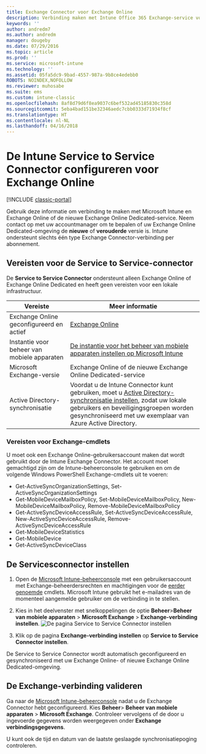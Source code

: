 ```yaml
---
title: Exchange Connector voor Exchange Online
description: Verbinding maken met Intune Office 365 Exchange-service voor ondersteuning van Exchange ActiveSync MDM (beheer van mobiele apparaten).
keywords: ''
author: andredm7
ms.author: andredm
manager: dougeby
ms.date: 07/29/2016
ms.topic: article
ms.prod: ''
ms.service: microsoft-intune
ms.technology: ''
ms.assetid: 05fa5dc9-9bad-4557-987a-9b8ce4edebb0
ROBOTS: NOINDEX,NOFOLLOW
ms.reviewer: muhosabe
ms.suite: ems
ms.custom: intune-classic
ms.openlocfilehash: 8af8d79d6f8ea9037c6bef532ad45185830c358d
ms.sourcegitcommit: 5eba4bad151be32346aedc7cbb0333d71934f8cf
ms.translationtype: HT
ms.contentlocale: nl-NL
ms.lasthandoff: 04/16/2018
---
```

# <a name="configure-the-intune-service-to-service-connector-for-exchange-online"></a>De Intune Service to Service Connector configureren voor Exchange Online

[!INCLUDE [classic-portal](../includes/classic-portal.md)]

Gebruik deze informatie om verbinding te maken met Microsoft Intune en Exchange Online of de nieuwe Exchange Online Dedicated-service. Neem contact op met uw accountmanager om te bepalen of uw Exchange Online Dedicated-omgeving de **nieuwe** of **verouderde** versie is. Intune ondersteunt slechts één type Exchange Connector-verbinding per abonnement.

## <a name="service-to-service-connector-requirements"></a>Vereisten voor de Service to Service-connector
De **Service to Service Connector** ondersteunt alleen Exchange Online of Exchange Online Dedicated en heeft geen vereisten voor een lokale infrastructuur.


|              Vereiste               |                                                                                                            Meer informatie                                                                                                            |
|----------------------------------------|----------------------------------------------------------------------------------------------------------------------------------------------------------------------------------------------------------------------------------------|
| Exchange Online geconfigureerd en actief |                                                                                 [Exchange Online](https://technet.microsoft.com/library/jj200580.aspx)                                                                                 |
|   Instantie voor beheer van mobiele apparaten   |                                                       [De instantie voor het beheer van mobiele apparaten instellen op Microsoft Intune](prerequisites-for-enrollment.md#step-2-set-mdm-authority)                                                       |
|       Microsoft Exchange-versie       |                                                                                      Exchange Online of de nieuwe Exchange Online Dedicated-service                                                                                      |
|    Active Directory-synchronisatie    | Voordat u de Intune Connector kunt gebruiken, moet u [Active Directory-synchronisatie instellen](/intune/users-permissions-add), zodat uw lokale gebruikers en beveiligingsgroepen worden gesynchroniseerd met uw exemplaar van Azure Active Directory. |

### <a name="exchange-cmdlet-requirements"></a>Vereisten voor Exchange-cmdlets

U moet ook een Exchange Online-gebruikersaccount maken dat wordt gebruikt door de Intune Exchange Connector. Het account moet gemachtigd zijn om de Intune-beheerconsole te gebruiken en om de volgende Windows PowerShell Exchange-cmdlets uit te voeren:

 - Get-ActiveSyncOrganizationSettings, Set-ActiveSyncOrganizationSettings
 - Get-MobileDeviceMailboxPolicy, Set-MobileDeviceMailboxPolicy, New-MobileDeviceMailboxPolicy, Remove-MobileDeviceMailboxPolicy
 - Get-ActiveSyncDeviceAccessRule, Set-ActiveSyncDeviceAccessRule, New-ActiveSyncDeviceAccessRule, Remove-ActiveSyncDeviceAccessRule
 - Get-MobileDeviceStatistics
 - Get-MobileDevice
 - Get-ActiveSyncDeviceClass

## <a name="set-up-the-service-to-service-connector"></a>De Servicesconnector instellen

1. Open de [Microsoft Intune-beheerconsole](https://manage.microsoft.com) met een gebruikersaccount met Exchange-beheerdersrechten en machtigingen voor de [eerder genoemde](#exchange-cmdlet-requirements) cmdlets. Microsoft Intune gebruikt het e-mailadres van de momenteel aangemelde gebruiker om de verbinding in te stellen.

2.  Kies in het deelvenster met snelkoppelingen de optie **Beheer**>**Beheer van mobiele apparaten** > **Microsoft Exchange** > **Exchange-verbinding instellen**.
![De pagina Service to Service Connector instellen](../media/intunesa5cservicetoserviceconnector.png)

3.  Klik op de pagina **Exchange-verbinding instellen** op **Service to Service Connector instellen**.


De Service to Service Connector wordt automatisch geconfigureerd en gesynchroniseerd met uw Exchange Online- of nieuwe Exchange Online Dedicated-omgeving.

## <a name="validate-your-exchange-connection"></a>De Exchange-verbinding valideren

Ga naar de [Microsoft Intune-beheerconsole](https://manage.microsoft.com) nadat u de Exchange Connector hebt geconfigureerd. Kies **Beheer**> **Beheer van mobiele apparaten** > **Microsoft Exchange**. Controleer vervolgens of de door u ingevoerde gegevens worden weergegeven onder **Exchange verbindingsgegevens**.

U kunt ook de tijd en datum van de laatste geslaagde synchronisatiepoging controleren.
